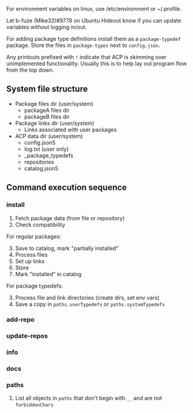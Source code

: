 For environment variables on linux, use /etc/environment or ~/.profile.

Let b-fuze (Mike32)#9778 on Ubuntu Hideout know if you can update variables without logging in/out.

For adding package type definitions install them as a `package-typedef` package. Store the files in `package-types` next to `config.json`.

Any printouts prefixed with `!` indicate that ACP is skimming over unimplemented functionality. Usually this is to help lay out program flow from the top down.

## System file structure

* Package files dir (user/system)
  * packageA files dir
  * packageB files dir
* Package links dir (user/system)
  * Links associated with user packages
* ACP data dir (user/system)
  * config.json5
  * log.txt (user only)
  * _package_typedefs
  * repositories
  * catalog.json5

## Command execution sequence

### install

1. Fetch package data (from file or repository)
2. Check compatibility

For regular packages:

3. Save to catalog, mark "partially installed"
4. Process files
5. Set up links
6. Store 
7. Mark "installed" in catalog

For package typedefs:

3. Process file and link directories (create dirs, set env vars)
4. Save a copy in `paths.userTypedefs` or `paths.systemTypedefs`

### add-repo

### update-repos

### info

### docs

### paths

1. List all objects in `paths` that don't begin with `__` and are not `forbiddenChars`
